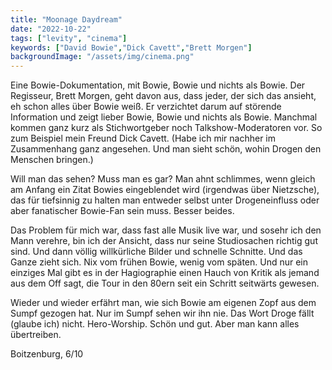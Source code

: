 ```yaml
---
title: "Moonage Daydream"
date: "2022-10-22"
tags: ["levity", "cinema"]
keywords: ["David Bowie","Dick Cavett","Brett Morgen"]
backgroundImage: "/assets/img/cinema.png"
---
```

Eine Bowie-Dokumentation, mit Bowie, Bowie und nichts als Bowie. Der Regisseur, Brett Morgen, geht davon aus, dass jeder, der sich das ansieht, eh schon alles über Bowie weiß. Er verzichtet darum auf störende Information und zeigt lieber Bowie, Bowie und nichts als Bowie. Manchmal kommen ganz kurz als Stichwortgeber noch Talkshow-Moderatoren vor. So zum Beispiel mein Freund Dick Cavett. (Habe ich mir nachher im Zusammenhang ganz angesehen. Und man sieht schön, wohin Drogen den Menschen bringen.)

Will man das sehen? Muss man es gar? Man ahnt schlimmes, wenn gleich am Anfang ein Zitat Bowies eingeblendet wird (irgendwas über Nietzsche), das für tiefsinnig zu halten man entweder selbst unter Drogeneinfluss oder aber fanatischer Bowie-Fan sein muss. Besser beides.

Das Problem für mich war, dass fast alle Musik live war, und sosehr ich den Mann verehre, bin ich der Ansicht, dass nur seine Studiosachen richtig gut sind. Und dann völlig willkürliche Bilder und schnelle Schnitte. Und das Ganze zieht sich. Nix vom frühen Bowie, wenig vom späten. Und nur ein einziges Mal gibt es in der Hagiographie einen Hauch von Kritik als jemand aus dem Off sagt, die Tour in den 80ern seit ein Schritt seitwärts gewesen.

Wieder und wieder erfährt man, wie sich Bowie am eigenen Zopf aus dem Sumpf gezogen hat. Nur im Sumpf sehen wir ihn nie. Das Wort Droge fällt (glaube ich) nicht. Hero-Worship. Schön und gut. Aber man kann alles übertreiben.

Boitzenburg, 6/10


